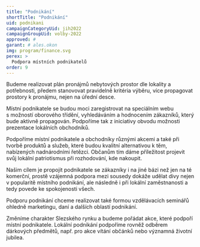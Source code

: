 ```yaml
---
title: "Podnikání"
shortTitle: "Podnikání"
uid: podnikani
campaignCategoryUid: jih2022
campaignGroupUid: volby-2022
approved: #
garant: # ales.okon 
img: program/finance.svg
perex: >
  Podpora místních podnikatelů
order: 9
---
```


Budeme realizovat plán pronájmů nebytových prostor dle lokality a potřebnosti, předem stanovovat pravidelně kritéria výběru, více propagovat prostory k pronájmu, nejen na úřední desce.


Místní podnikatele se budou moci zaregistrovat na speciálním webu s možností oborového třídění, vyhledáváním a hodnocením zákazníků, který bude aktivně propagován. Podpoříme tak z iniciativy obvodu možnosti prezentace lokálních obchodníků.

Podpoříme místní podnikatele a obchodníky různými akcemi a také při tvorbě produktů a služeb, které budou kvalitní alternativou k těm, nabízených nadnárodními řetězci. Občanům tím dáme příležitost projevit svůj lokální patriotismus při rozhodování, kde nakoupit.

Našim cílem je propojit podnikatele se zákazníky i na jiné bázi než jen na té komerční, prostě vzájemná podpora mezi sousedy dokáže udělat divy nejen v popularitě místního podnikání, ale následně i při lokální zaměstnanosti a tedy povede ke spokojenosti všech.

Podporu podnikání chceme realizovat také formou vzdělávacích seminářů ohledně marketingu, daní a dalších oblastí podnikání.

Změníme charakter Slezského rynku a budeme pořádat akce, které podpoří místní podnikatele. Lokální podnikání podpoříme rovněž odběrem dárkových předmětů, např. pro akce vítání občánků nebo významná životní jubilea.
